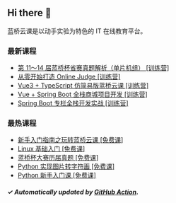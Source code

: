 ## Hi there 👋

蓝桥云课是以动手实验为特色的 IT 在线教育平台。

### 最新课程

<!-- LATEST:START -->
- [第 11～14 届蓝桥杯省赛真题解析（单片机组） [训练营]](https://www.lanqiao.cn/courses/21838/)
- [从零开始打造 Online Judge [训练营]](https://www.lanqiao.cn/courses/20638/)
- [Vue3 + TypeScript 仿简易版蓝桥云课 [训练营]](https://www.lanqiao.cn/courses/1547/)
- [Vue + Spring Boot 全栈商城项目开发 [训练营]](https://www.lanqiao.cn/courses/2573/)
- [Spring Boot 专栏全栈开发实战 [训练营]](https://www.lanqiao.cn/courses/3228/)
<!-- LATEST:END -->

### 最热课程

<!-- HOTEST:START -->
- [新手入门指南之玩转蓝桥云课 [免费课]](https://www.lanqiao.cn/courses/63/)
- [Linux 基础入门 [免费课]](https://www.lanqiao.cn/courses/1/)
- [蓝桥杯大赛历届真题 [免费课]](https://www.lanqiao.cn/courses/2786/)
- [Python 实现图片转字符画 [免费课]](https://www.lanqiao.cn/courses/370/)
- [Python 新手入门课 [免费课]](https://www.lanqiao.cn/courses/1330/)
<!-- HOTEST:END -->

##### ✓ Automatically updated by [GitHub Action](https://github.com/lanqiao-courses/.github/actions/workflows/update.yml).

